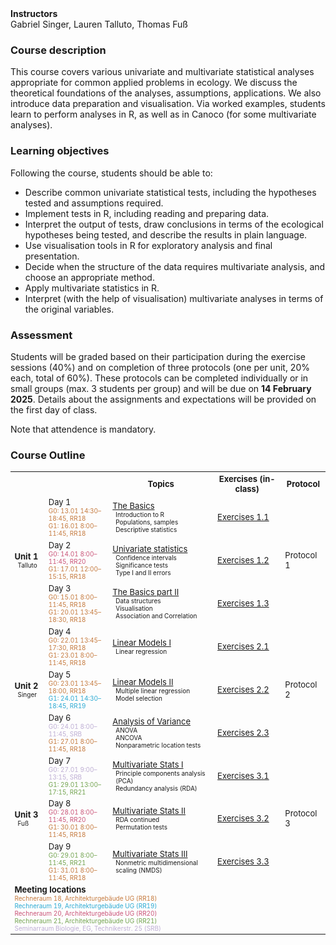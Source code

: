 <style>
	td p {margin: 0px;}
	.sm {margin: 0px 5px; font-size: x-small}
	.nmhead {margin: 0px; font-weight: bold}
	.srb {color: #beaed4; margin: 0px}
	.rr18 {color: #c57a3e; margin: 0px}
	.rr19 {color: #2baad3; margin: 0px}
	.rr20 {color: #ca5478; margin: 0px}
	.rr21 {color: #73a450; margin: 0px}
/*	.pr5 {color: #fdc086; margin: 0px}*/
	table {font-size: small;}
</style>

<p class="nmhead">Instructors</p>
Gabriel Singer, Lauren Talluto, Thomas Fuß <br/>


### Course description

This course covers various univariate and multivariate statistical analyses appropriate for common applied problems in ecology. We discuss the theoretical foundations of the analyses, assumptions, applications. We also introduce data preparation and visualisation. Via worked examples, students learn to perform analyses in R, as well as in Canoco (for some multivariate analyses). 

### Learning objectives
Following the course, students should be able to:

* Describe common univariate statistical tests, including the hypotheses tested and assumptions required.
* Implement tests in R, including reading and preparing data.
* Interpret the output of tests, draw conclusions in terms of the ecological hypotheses being tested, and describe the results in plain language.
* Use visualisation tools in R for exploratory analysis and final presentation.
* Decide when the structure of the data requires multivariate analysis, and choose an appropriate method.
* Apply multivariate statistics in R.
* Interpret (with the help of visualisation) multivariate analyses in terms of the original variables.

### Assessment
Students will be graded based on their participation during the exercise sessions (40%) and on completion of three protocols (one per unit, 20% each, total of 60%). These protocols can  be completed individually or in small groups (max. 3 students per group) and will be due on **14 February 2025**. Details about the assignments and expectations will be provided on the first day of class.

Note that attendence is mandatory.


### Course Outline


<table>
	<tr>
		<th> </th> 
		<th> </th> 
		<th> Topics </th> 
		<th> Exercises (in-class) </th>
		<th> Protocol </th>
	</tr>
	<tr>
		<td rowspan = 3>
			<p><strong>Unit 1</strong></p>
			<p class="sm prb">Talluto</p>
		</td>
		<td>
			Day 1
			<p class="sm rr18">G0: 13.01 14:30–18:45, RR18</p>
			<p class="sm rr18">G1: 16.01 8:00–11:45, RR18</p>
		</td>
		<td>
			<p><a href="unit_1/lec_1_i_basics.html">The Basics</a></p>
			<p class="sm">Introduction to R</p>
			<p class="sm">Populations, samples</p>
			<p class="sm">Descriptive statistics</p>
		</td>
		<td>
			<p><a href="unit_1/worksheet_1_i.html">Exercises 1.1</a></p>
<!-- 			<p class="sm">R Base Graphics</p>
			<p class="sm">Programming basics</p>
			<p class="sm">Sampling</p> -->
		</td>
		<td rowspan = 3>Protocol 1</td>
	</tr>
	<tr>
		<td>
			Day 2
			<p class="sm rr20">G0: 14.01 8:00–11:45, RR20</p>
			<p class="sm rr18">G1: 17.01 12:00–15:15, RR18</p>
		</td>
		<td>
			<p><a href="unit_1/lec_1_ii_univariate.html">Univariate statistics</a></p>
			<p class="sm">Confidence intervals</p>
			<p class="sm">Significance tests</p>
			<p class="sm">Type I and II errors</p>
		</td>
		<td>
			<p><a href="unit_1/worksheet_1_ii.html">Exercises 1.2</a></p>
		</td>
	</tr>
	<tr>
		<td>
			Day 3
			<p class="sm rr18">G0: 15.01 8:00–11:45, RR18</p>
			<p class="sm rr18">G1: 20.01 13:45–18:30, RR18</p>
		</td>
		<td>
			<p><a href="unit_1/lec_1_iii_basics2.html">The Basics part II</a></p>
			<p class="sm">Data structures</p>
			<p class="sm">Visualisation</p>
			<p class="sm">Association and Correlation</p>
		</td>
		<td>
			<p><a href="unit_1/worksheet_1_iii.html">Exercises 1.3</a></p>
		</td>
	</tr>
	<tr>
		<td rowspan = 3>
			<p><strong>Unit 2</strong></p>
			<p class="sm prb">Singer</p>
		</td>
		<td>
			Day 4
			<p class="sm rr18">G0: 22.01 13:45–17:30, RR18</p>
			<p class="sm rr18">G1: 23.01 8:00–11:45, RR18</p>
		</td>
		<td>
			<p><a href="unit_2/lec_2_i_regression.html">Linear Models I</a></p>
			<p class="sm">Linear regression</p>
		</td>
		<td>
			<p><a href="unit_2/worksheet_2_i.html">Exercises 2.1</a></p>
<!-- 			<p class="sm">R Base Graphics</p>
			<p class="sm">Programming basics</p>
			<p class="sm">Sampling</p> -->
		</td>
		<td rowspan = 3>Protocol 2</td>
	</tr>
	<tr>
		<td>
			Day 5
			<p class="sm rr18">G0: 23.01 13:45–18:00, RR18</p>
			<p class="sm rr19">G1: 24.01 14:30–18:45, RR19</p>
		</td>
		<td>
			<p><a href="unit_2/lec_2_ii_mlr.html">Linear Models II</a></p>
			<p class="sm">Multiple linear regression</p>
			<p class="sm">Model selection</p>
		</td>
		<td>
			<p><a href="unit_2/worksheet_2_2.html">Exercises 2.2</a></p>
		</td>
	</tr>
	<tr>
		<td>
			Day 6
			<p class="sm srb">G0: 24.01 8:00–11:45, SRB</p>
			<p class="sm rr18">G1: 27.01 8:00–11:45, RR18</p>
		</td>
		<td>
			<p><a href="unit_2/lec_2_iii_anova.html">Analysis of Variance</a></p>
			<p class="sm">ANOVA</p>
			<p class="sm">ANCOVA</p>
			<p class="sm">Nonparametric location tests</p>
		</td>
		<td>
			<p><a href="unit_2/worksheet_2_iii.html">Exercises 2.3</a></p>
		</td>
	</tr>
	<tr>
		<td rowspan = 3>
			<p><strong>Unit 3</strong></p>
			<p class="sm prb">Fuß</p>
		</td>
		<td>
			Day 7
			<p class="sm srb">G0: 27.01 9:00–13:15, SRB</p>
			<p class="sm rr21">G1: 29.01 13:00–17:15, RR21</p>
		</td>
		<td>
			<p><a href="unit_3/lec_3_i_pca.html">Multivariate Stats I</a></p>
			<p class="sm">Principle components analysis (PCA)</p>
			<p class="sm">Redundancy analysis (RDA)</p>
		</td>
		<td>
			<p><a href="unit_3/worksheet_3_1.html">Exercises 3.1</a></p>
<!-- 			<p class="sm">R Base Graphics</p>
			<p class="sm">Programming basics</p>
			<p class="sm">Sampling</p> -->
		</td>
		<td rowspan = 3>Protocol 3</td>
	</tr>
	<tr>
		<td>
			Day 8
			<p class="sm rr20">G0: 28.01 8:00–11:45, RR20</p>
			<p class="sm rr18">G1: 30.01 8:00–11:45, RR18</p>
		</td>		
		<td>
			<p><a href="unit_3/lec_3_ii_rda.html">Multivariate Stats II</a></p>
			<p class="sm">RDA continued</p>
			<p class="sm">Permutation tests</p>
		</td>
		<td>
			<p><a href="unit_3/worksheet_3_2.html">Exercises 3.2</a></p>
		</td>
	</tr>
	<tr>
		<td>
			Day 9
			<p class="sm rr21">G0: 29.01 8:00–11:45, RR21</p>
			<p class="sm rr18">G1: 31.01 8:00–11:45, RR18</p>
		</td>
		<td>
			<p><a href="unit_3/lec_3_iii_nmds.html">Multivariate Stats III</a></p>
			<p class="sm">Nonmetric multidimensional scaling (NMDS)</p>
		</td>
		<td>
			<p><a href="unit_3/worksheet_3_iii.html">Exercises 3.3</a></p>
		</td>
	</tr>
	<tr>
		<td colspan=5>
			<p class="nmhead">Meeting locations</p>
			<p class="sm rr18">Rechneraum 18, Architekturgebäude UG (RR18)</p>
			<p class="sm rr19">Rechneraum 19, Architekturgebäude UG (RR19)</p>
			<p class="sm rr20">Rechneraum 20, Architekturgebäude UG (RR20)</p>
			<p class="sm rr21">Rechneraum 21, Architekturgebäude UG (RR21)</p>
			<p class="sm srb">Seminarraum Biologie, EG, Technikerstr. 25 (SRB)</p>
		</td>
	</tr>
</table>






